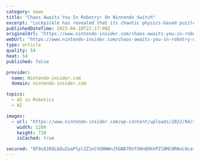```yaml
---
category: news
title: "Chaos Awaits You In Robotry! On Nintendo Switch"
excerpt: "Lockpickle has revealed that its chaotic physics-based puzzle-platformer Robotry! is coming to Nintendo Switch. Your mission is to chuck yourself around"
publishedDateTime: 2022-04-10T22:17:00Z
originalUrl: "https://www.nintendo-insider.com/chaos-awaits-you-in-robotry-on-nintendo-switch/"
webUrl: "https://www.nintendo-insider.com/chaos-awaits-you-in-robotry-on-nintendo-switch/"
type: article
quality: 54
heat: 54
published: false

provider:
  name: Nintendo-insider.com
  domain: nintendo-insider.com

topics:
  - AI in Robotics
  - AI

images:
  - url: "https://www.nintendo-insider.com/wp-content/uploads/2022/04/robotry_screenshot.jpg"
    width: 1280
    height: 720
    isCached: true

secured: "DF9i61RQLbDuZoaPlplZZ1nCVUNNWnJ5GND7OVfXHnQ0khPZlBMC0RWvLOcatmEPDXEqg3dDH/QyZ23p/HhSAKzoZUhAxvFDUAXLNQQwVaScvAC3LU3Jx5rl9FdCHkFNCzoqkEr5ScZI6Rf6xJiHrOjHRfC8JV55TZ7psc83eljOFRo2IXRTY9FAvv/0OnYpJuYEP64CeJe9Qsu4D7BEkEbXwIrs5xhGaL9db0Y81q+VbMQXG5l/k7Zz/+ESJEtQeIor/zOwBTwMSeS6pow3Y3vcSYrltxJXnL4EPaIK62WDSj+BvHQ3fFopCqpp33o1132cXF0bXkUZxt0SjFkisJuU/ZKkibpYTM4rJA4bDZM=;wMiXBVYSw+6cfz/2xXx8YQ=="
---
```


